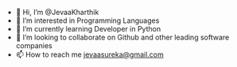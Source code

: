 - 👋 Hi, I’m @JevaaKharthik
- 👀 I’m interested in Programming Languages 
- 🌱 I’m currently learning Developer in Python
- 💞️ I’m looking to collaborate on Github and other leading software companies 
- 📫 How to reach me jevaasureka@gmail.com

<!---
JevaaKharthik/JevaaKharthik is a ✨ special ✨ repository because its `README.md` (this file) appears on your GitHub profile.
You can click the Preview link to take a look at your changes.
--->
